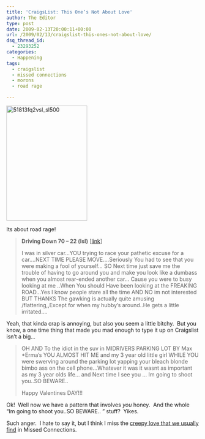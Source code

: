 ```yaml
---
title: 'CraigsList: This One’s Not About Love'
author: The Editor
type: post
date: 2009-02-13T20:00:11+00:00
url: /2009/02/13/craigslist-this-ones-not-about-love/
dsq_thread_id:
  - 23293252
categories:
  - Happening
tags:
  - craigslist
  - missed connections
  - morons
  - road rage

---
```

[<img class="alignright size-medium wp-image-552" title="51813fq2vsl_sl500" src="http://punchingkitty.com/wp-content/uploads/2009/02/51813fq2vsl_sl500-211x300.jpg" alt="51813fq2vsl_sl500" width="211" height="300" srcset="http://media.punchingkitty.com/wordpress/2009/02/51813fq2vsl_sl500-211x300.jpg 211w, http://media.punchingkitty.com/wordpress/2009/02/51813fq2vsl_sl500.jpg 353w" sizes="(max-width: 211px) 100vw, 211px" />][1]

Its about road rage!

> **Driving Down 70 &#8211; 22 (lsl)** [[link][2]]
> 
> I was in silver car&#8230;YOU trying to race your pathetic excuse for a car&#8230;.NEXT TIME PLEASE MOVE&#8230;.Seriously You had to see that you were making a fool of yourself&#8230; SO Next time just save me the trouble of having to go around you and make you look like a dumbass when you almost rear-ended another car&#8230; Cause you were to busy looking at me ..When You should Have been looking at the FREAKING ROAD&#8230;Yes I know people stare all the time AND NO im not interested BUT THANKS The gawking is actually quite amusing /flattering,,Except for when my hubby&#8217;s around..He gets a little irritated&#8230;. 

Yeah, that kinda crap is annoying, but also you seem a little bitchy.  But you know, a one time thing that made you mad enough to type it up on Craigslist isn&#8217;t a big&#8230;

> OH AND To the idiot in the suv in MIDRIVERS PARKING LOT BY Max *Erma&#8217;s YOU ALMOST HIT ME and my 3 year old little girl WHILE YOU were swerving around the parking lot yapping your bleach blonde bimbo ass on the cell phone&#8230;Whatever it was it wasnt as important as my 3 year olds life&#8230; and Next time I see you &#8230; Im going to shoot you..SO BEWARE.. 
> 
> Happy Valentines DAY!!!

Ok!  Well now we have a pattern that involves _you_ honey.  And the whole &#8220;Im going to shoot you..SO BEWARE.. &#8221; stuff?  Yikes.

Such anger.  I hate to say it, but I think I miss the [creepy love that we usually find][3] in Missed Connections.

 [1]: http://punchingkitty.com/wp-content/uploads/2009/02/51813fq2vsl_sl500.jpg
 [2]: http://stlouis.craigslist.org/mis/1032347399.html
 [3]: http://punchingkitty.com/tag/craigslist/